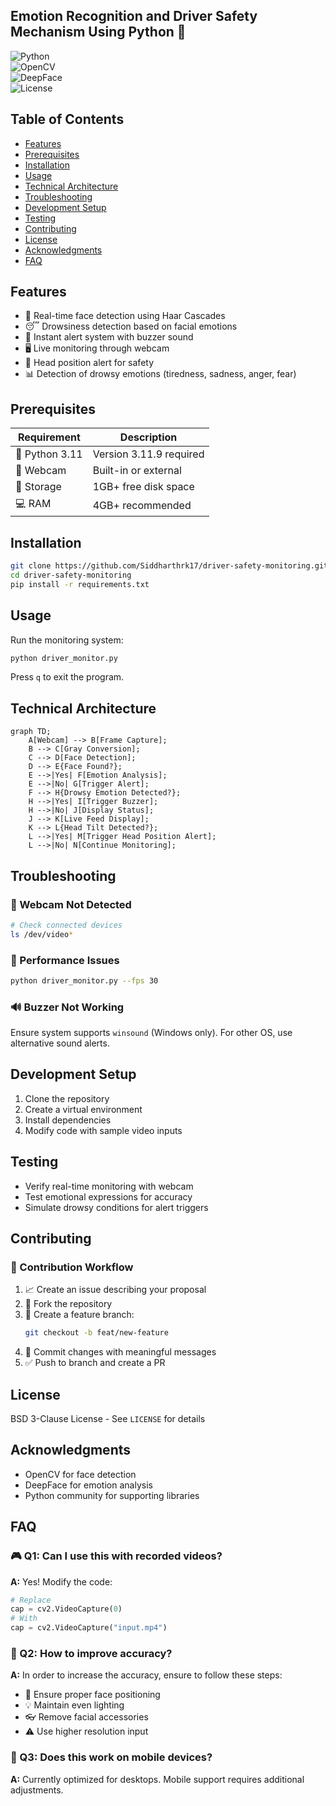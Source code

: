 ## Emotion Recognition and Driver Safety Mechanism Using Python 🚗

![Python](https://img.shields.io/badge/python-3.11.9%2B-blue)  
![OpenCV](https://img.shields.io/badge/OpenCV-4.9-green)  
![DeepFace](https://img.shields.io/badge/DeepFace-0.0.89-orange)  
![License](https://img.shields.io/badge/License-BSD%203--Clause-yellow)  

## Table of Contents
- [Features](#features)
- [Prerequisites](#prerequisites)
- [Installation](#installation)
- [Usage](#usage)
- [Technical Architecture](#technical-architecture)
- [Troubleshooting](#troubleshooting)
- [Development Setup](#development-setup)
- [Testing](#testing)
- [Contributing](#contributing)
- [License](#license)
- [Acknowledgments](#acknowledgments)
- [FAQ](#faq)

## Features
- 🎥 Real-time face detection using Haar Cascades
- 😴 Drowsiness detection based on facial emotions
- 🔔 Instant alert system with buzzer sound
- 🖥️ Live monitoring through webcam
- 🚦 Head position alert for safety
- 📊 Detection of drowsy emotions (tiredness, sadness, anger, fear)

## Prerequisites

| Requirement          | Description                     |
|----------------------|---------------------------------|
| 🐍 Python 3.11       | Version 3.11.9 required        |
| 📸 Webcam            | Built-in or external           |
| 💾 Storage           | 1GB+ free disk space         |
| 💻 RAM               | 4GB+ recommended               |

## Installation

```bash
git clone https://github.com/Siddharthrk17/driver-safety-monitoring.git
cd driver-safety-monitoring
pip install -r requirements.txt
```

## Usage

Run the monitoring system:

```bash
python driver_monitor.py
```

Press `q` to exit the program.

## Technical Architecture

```mermaid
graph TD;
    A[Webcam] --> B[Frame Capture];
    B --> C[Gray Conversion];
    C --> D[Face Detection];
    D --> E{Face Found?};
    E -->|Yes| F[Emotion Analysis];
    E -->|No| G[Trigger Alert];
    F --> H{Drowsy Emotion Detected?};
    H -->|Yes| I[Trigger Buzzer];
    H -->|No| J[Display Status];
    J --> K[Live Feed Display];
    K --> L{Head Tilt Detected?};
    L -->|Yes| M[Trigger Head Position Alert];
    L -->|No| N[Continue Monitoring];
```

## Troubleshooting

### 🎥 Webcam Not Detected

```bash
# Check connected devices
ls /dev/video*
```

### 🐢 Performance Issues

```bash
python driver_monitor.py --fps 30
```

### 🔊 Buzzer Not Working
Ensure system supports `winsound` (Windows only). For other OS, use alternative sound alerts.

## Development Setup

1. Clone the repository
2. Create a virtual environment
3. Install dependencies
4. Modify code with sample video inputs

## Testing

- Verify real-time monitoring with webcam
- Test emotional expressions for accuracy
- Simulate drowsy conditions for alert triggers

## Contributing

### 🔄 Contribution Workflow

1. 📈 Create an issue describing your proposal
2. 🍔 Fork the repository
3. 🌱 Create a feature branch:
   ```bash
   git checkout -b feat/new-feature
   ```
4. 🧐 Commit changes with meaningful messages
5. ✅ Push to branch and create a PR

## License

BSD 3-Clause License  - See `LICENSE` for details

## Acknowledgments

- OpenCV for face detection
- DeepFace for emotion analysis
- Python community for supporting libraries

## FAQ

### 🎮 Q1: Can I use this with recorded videos?

**A:** Yes! Modify the code:

```python
# Replace
cap = cv2.VideoCapture(0)
# With
cap = cv2.VideoCapture("input.mp4")
```

### 🎯 Q2: How to improve accuracy?

**A:** In order to increase the accuracy, ensure to follow these steps:

- 📸 Ensure proper face positioning
- 💡 Maintain even lighting
- 👓 Remove facial accessories
- ⚠️ Use higher resolution input

### 📱 Q3: Does this work on mobile devices?

**A:** Currently optimized for desktops. Mobile support requires additional adjustments.

